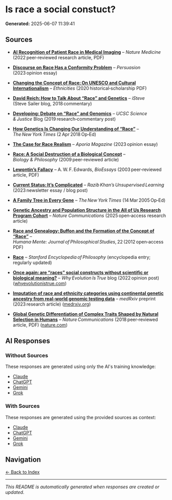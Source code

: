 # Is race a social constuct?

**Generated:** 2025-06-07 11:39:41

## Sources

* **[AI Recognition of Patient Race in Medical Imaging](https://www.factfaq.com/resources/AI_recognition_of_patient_race_in_medical_imaging_%282022%29.pdf)** – *Nature Medicine* (2022 peer‑reviewed research article, PDF)

* **[Discourse on Race Has a Conformity Problem](https://www.persuasion.community/p/discourse-on-race-has-a-conformity)** – *Persuasion* (2023 opinion essay)

* **[Changing the Concept of Race: On UNESCO and Cultural Internationalism](https://www.factfaq.com/resources/Changing_the_concept_of_race_-_On_UNESCO_and_cultural_internationalism_%282020%29.pdf)** – *Ethnicities* (2020 historical‑scholarship PDF)

* **[David Reich: How to Talk About “Race” and Genetics](https://www.unz.com/isteve/david-reich-how-to-talk-about-race-and-genetics/)** – *iSteve* (Steve Sailer blog, 2018 commentary)

* **[Developing: Debate on “Race” and Genomics](https://scijust.ucsc.edu/2019/05/30/developing-debate-on-race-and-genomics/)** – *UCSC Science & Justice* Blog (2019 research‑commentary post)

* **[How Genetics Is Changing Our Understanding of “Race”](https://www.nytimes.com/2018/04/02/opinion/genes-race.html)** – *The New York Times* (2 Apr 2018 Op‑Ed)

* **[The Case for Race Realism](https://www.aporiamagazine.com/p/the-case-for-race-realism)** – *Aporia Magazine* (2023 opinion essay)

* **[Race: A Social Destruction of a Biological Concept](https://link.springer.com/article/10.1007/s10539-009-9193-7)** – *Biology & Philosophy* (2009 peer‑reviewed article)

* **[Lewontin’s Fallacy](https://www.factfaq.com/resources/Edwards2003-LewontinFallacy.pdf)** – A. W. F. Edwards, *BioEssays* (2003 peer‑reviewed article, PDF)

* **[Current Status: It’s Complicated](https://www.razibkhan.com/p/current-status-its-complicated)** – *Razib Khan’s Unsupervised Learning* (2023 newsletter essay / blog post)

* **[A Family Tree in Every Gene](https://www.nytimes.com/2005/03/14/opinion/a-family-tree-in-every-gene.html)** – *The New York Times* (14 Mar 2005 Op‑Ed)

* **[Genetic Ancestry and Population Structure in the All of Us Research Program Cohort](https://www.nature.com/articles/s41467-025-59351-8)** – *Nature Communications* (2025 open‑access research article)

* **[Race and Genealogy: Buffon and the Formation of the Concept of “Race”](https://shs.hal.science/halshs-01508913/document)** – *Humana·Mente: Journal of Philosophical Studies*, 22 (2012 open‑access PDF)

* **[Race](https://plato.stanford.edu/entries/race/)** – *Stanford Encyclopedia of Philosophy* (encyclopedia entry; regularly updated)

* **[Once again: are “races” social constructs without scientific or biological meaning?](https://whyevolutionistrue.com/2022/07/19/once-again-are-races-social-constructs-without-scientific-or-biological-meaning/)** – *Why Evolution Is True* blog (2022 opinion post) ([whyevolutionistrue.com][1])

* **[Imputation of race and ethnicity categories using continental genetic ancestry from real‑world genomic testing data](https://www.medrxiv.org/content/10.1101/2023.08.04.23293679v1)** – *medRxiv* preprint (2023 research article) ([medrxiv.org][2])

* **[Global Genetic Differentiation of Complex Traits Shaped by Natural Selection in Humans](https://www.factfaq.com/resources/Global_genetic_differentiation_of_complex_traits_shaped_by_natural_selection_in_humans.pdf)** – *Nature Communications* (2018 peer‑reviewed article, PDF) ([nature.com][3])

[1]: https://whyevolutionistrue.com/2022/07/19/once-again-are-races-social-constructs-without-scientific-or-biological-meaning/?utm_source=chatgpt.com "Once again: are “races” social constructs without scientific or ..."
[2]: https://www.medrxiv.org/content/10.1101/2023.08.04.23293679v1?utm_source=chatgpt.com "Imputation of race and ethnicity categories using continental genetic ..."
[3]: https://www.nature.com/articles/s41467-018-04191-y?utm_source=chatgpt.com "Global genetic differentiation of complex traits shaped by ... - Nature"


## AI Responses

### Without Sources
These responses are generated using only the AI's training knowledge:

- [Claude](response-claude-default.md)
- [ChatGPT](response-chatgpt-default.md)
- [Gemini](response-gemini-default.md)
- [Grok](response-grok-default.md)

### With Sources
These responses are generated using the provided sources as context:

- [Claude](response-claude-sources.md)
- [ChatGPT](response-chatgpt-sources.md)
- [Gemini](response-gemini-sources.md)
- [Grok](response-grok-sources.md)

## Navigation

[← Back to Index](../README-INDEX.md)

---

*This README is automatically generated when responses are created or updated.*
